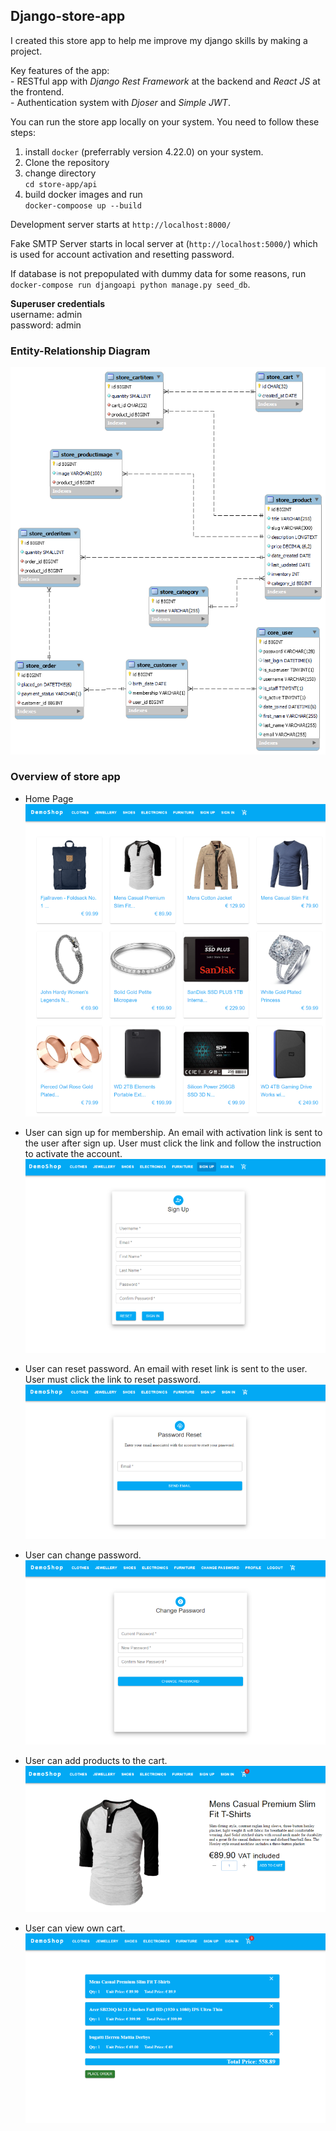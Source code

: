 ## Django-store-app
I created this store app to help me improve my django skills by making a project. 

Key features of the app: <br>
    - RESTful app with <i>Django Rest Framework</i> at the backend and <em>React JS</em> at the frontend.<br>
    - Authentication system with <em>Djoser</em> and <em>Simple JWT</em>. <br>

You can run the store app locally on your system. You need to follow these steps:

1. install `docker` (preferrably version 4.22.0) on your system.
2. Clone the repository
3. change directory <br>
    `cd store-app/api`
4. build docker images and run <br>
    `docker-compoose up --build` <br>

Development server starts at `http://localhost:8000/`

Fake SMTP Server starts in local server at (`http://localhost:5000/`) which is used for account activation and resetting password.

If database is not prepopulated with dummy data for some reasons, run `docker-compose run djangoapi python manage.py seed_db`.

<b>Superuser credentials </b> <br>
username: admin<br>
password: admin<br>
 



### Entity-Relationship Diagram
![alt ER diagram](./images/IRdiagram.png)

### Overview of store app
- Home Page <br>
![alt reset password](./images/homepage.png)

- User can sign up for membership. An email with activation link is sent to the user after sign up. User must click the link and follow the instruction to activate the account.
![alt SignUp](./images/signup.png)

- User can reset password. An email with reset link is sent to the user. User must click the link to reset password.
![alt reset password](./images/resetpwd.png)

- User can change password.
![alt reset password](./images/changepwd.png)

- User can add products to the cart.
![alt reset password](./images/addtocart.png)

- User can view own cart.
![alt reset password](./images/cart.png)